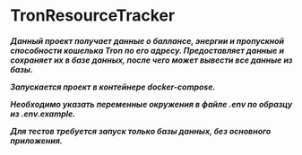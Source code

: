 <h1>TronResourceTracker</h1>

<h5>Данный проект получает данные о баллансе, энергии и пропускной способности кошелька Tron по его адресу.
Предоставляет данные и сохраняет их в базе данных, после чего может вывести все данные из базы.

Запускается проект в контейнере docker-compose.

Необходимо указать переменные окружения в файле .env по образцу из .env.example.

Для тестов требуется запуск только базы данных, без основного приложения.</h5>
